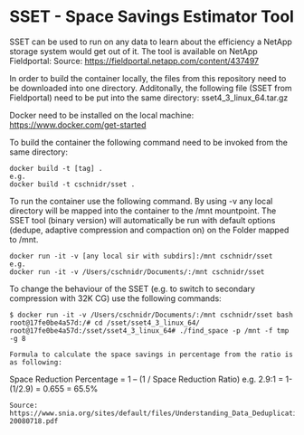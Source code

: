 # SSET - Space Savings Estimator Tool

SSET can be used to run on any data to learn about the efficiency a NetApp storage system would get out of it.
The tool is available on NetApp Fieldportal:
Source: https://fieldportal.netapp.com/content/437497

In order to build the container locally, the files from this repository need to be downloaded into one directory.
Additonally, the following file (SSET from Fieldportal) need to be put into the same directory:
sset4_3_linux_64.tar.gz

Docker need to be installed on the local machine: https://www.docker.com/get-started


To build the container the following command need to be invoked from the same directory:
```
docker build -t [tag] .
e.g.
docker build -t cschnidr/sset .
```

To run the container use the following command. By using -v any local directory will be mapped into the container to the /mnt mountpoint. The SSET tool (binary version) will automatically be run with default options (dedupe, adaptive compression and compaction on) on the Folder mapped to /mnt.
```
docker run -it -v [any local sir with subdirs]:/mnt cschnidr/sset
e.g.
docker run -it -v /Users/cschnidr/Documents/:/mnt cschnidr/sset
```

To change the behaviour of the SSET (e.g. to switch to secondary compression with 32K CG) use the following commands:
```
$ docker run -it -v /Users/cschnidr/Documents/:/mnt cschnidr/sset bash
root@17fe0be4a57d:/# cd /sset/sset4_3_linux_64/
root@17fe0be4a57d:/sset/sset4_3_linux_64# ./find_space -p /mnt -f tmp -g 8

Formula to calculate the space savings in percentage from the ratio is as following:
```
Space Reduction Percentage = 1 – (1 / Space Reduction Ratio)
e.g.
2.9:1 = 1-(1/2.9) = 0.655 = 65.5%
```
Source: https://www.snia.org/sites/default/files/Understanding_Data_Deduplication_Ratios-20080718.pdf
